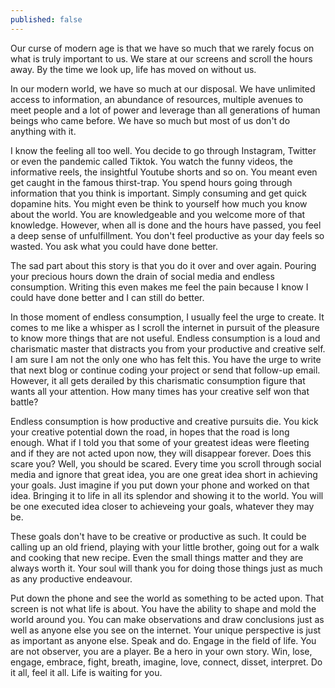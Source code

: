 ```yaml
---
published: false
---
```

Our curse of modern age is that we have so much that we rarely focus on what is truly important to us. We stare at our screens and scroll the hours away. By the time we look up, life has moved on without us.

In our modern world, we have so much at our disposal. We have unlimited access to information, an abundance of resources, multiple avenues to meet people and a lot of power and leverage than all generations of human beings who came before. We have so much but most of us don't do anything with it.

I know the feeling all too well. You decide to go through Instagram, Twitter or even the pandemic called Tiktok. You watch the funny videos, the informative reels, the insightful Youtube shorts and so on. You meant even get caught in the famous thirst-trap. You spend hours going through information that you think is important. Simply consuming and get quick dopamine hits. You might even be think to yourself how much you know about the world. You are knowledgeable and you welcome more of that knowledge. However, when all is done and the hours have passed, you feel a deep sense of unfulfillment. You don't feel productive as your day feels so wasted. You ask what you could have done better. 

The sad part about this story is that you do it over and over again. Pouring your precious hours down the drain of social media and endless consumption. Writing this even makes me feel the pain because I know I could have done better and I can still do better. 

In those moment of endless consumption, I usually feel the urge to create. It comes to me like a whisper as I scroll the internet in pursuit of the pleasure to know more things that are not useful. Endless consumption is a loud and charismatic master that distracts you from your productive and creative self. I am sure I am not the only one who has felt this. You have the urge to write that next blog or continue coding your project or send that follow-up email. However, it all gets derailed by this charismatic consumption figure that wants all your attention. How many times has your creative self won that battle? 

Endless consumption is how productive and creative pursuits die. You kick your creative potential down the road, in hopes that the road is long enough. What if I told you that some of your greatest ideas were fleeting and if they are not acted upon now, they will disappear forever. Does this scare you? Well, you should be scared. Every time you scroll through social media and ignore that great idea, you are one great idea short in achieving your goals. Just imagine if you put down your phone and worked on that idea. Bringing it to life in all its splendor and showing it to the world. You will be one executed idea closer to achieveing your goals, whatever they may be. 

These goals don't have to be creative or productive as such. It could be calling up an old friend, playing with your little brother, going out for a walk and cooking that new recipe. Even the small things matter and they are always worth it. Your soul will thank you for doing those things just as much as any productive endeavour. 

Put down the phone and see the world as something to be acted upon. That screen is not what life is about. You have the ability to shape and mold the world around you. You can make observations and draw conclusions just as well as anyone else you see on the internet. Your unique perspective is just as important as anyone else. Speak and do. Engage in the field of life. You are not observer, you are a player. Be a hero in your own story. Win, lose, engage, embrace, fight, breath, imagine, love, connect, disset, interpret. Do it all, feel it all. Life is waiting for you.

